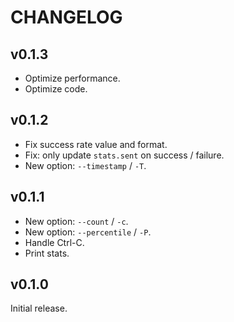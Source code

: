 # CHANGELOG

## v0.1.3

- Optimize performance.
- Optimize code.

## v0.1.2

- Fix success rate value and format.
- Fix: only update `stats.sent` on success / failure.
- New option: `--timestamp` / `-T`.

## v0.1.1

- New option: `--count` / `-c`.
- New option: `--percentile` / `-P`.
- Handle Ctrl-C.
- Print stats.

## v0.1.0

Initial release.
